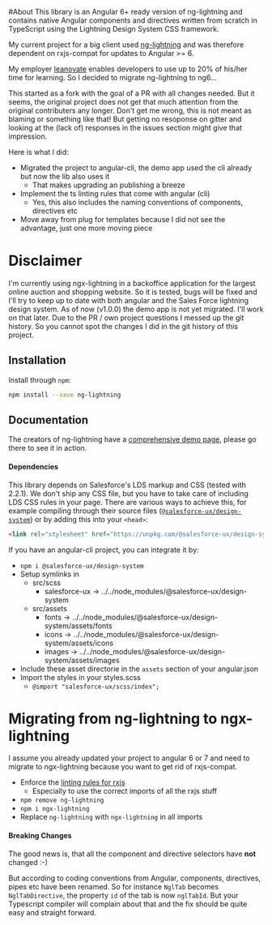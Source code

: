 #About
This library is an Angular 6+ ready version of ng-lightning and contains native Angular components and directives written from scratch in TypeScript using the Lightning Design System CSS framework.

My current project for a big client used [ng-lightning](https://github.com/ng-lightning/ng-lightning) and was therefore dependent on rxjs-compat for updates to Angular >= 6. 

My employer [leanovate](https://github.com/leanovate) enables developers to use up to 20% of his/her time for learning. So I decided to migrate ng-lightning to ng6...     

This started as a fork with the goal of a PR with all changes needed. 
But it seems, the original project does not get that much attention from the original contributers any longer. Don't get me wrong, this is not meant as blaming or something like that! 
But getting no resoponse on gitter and looking at the (lack of) responses in the issues section might give that impression.

Here is what I did:
* Migrated the project to angular-cli, the demo app used the cli already but now the lib also uses it
  * That makes upgrading an publishing a breeze
* Implement the ts linting rules that come with angular (cli)
  * Yes, this also includes the naming conventions of components, directives etc
* Move away from plug for templates because I did not see the advantage, just one more moving piece

# Disclaimer

I'm currently using ngx-lightning in a backoffice application for the largest online auction and shopping website. So it is tested, bugs will be fixed and I'll try to keep up to date 
with both angular and the Sales Force lightning design system. As of now (v1.0.0) the demo app is not yet migrated. I'll work on that later.
Due to the PR / own project questions I messed up the git history. So you cannot spot the changes I did in the git history of this project.   

## Installation

Install through `npm`:

```bash
npm install --save ng-lightning
```

## Documentation
The creators of ng-lightning have a [comprehensive demo page](http://ng-lightning.github.io/ng-lightning/#/), please go there to see it in action.  

#### Dependencies
This library depends on Salesforce's LDS markup and CSS (tested with 2.2.1). We don't ship any CSS file, but you have to take care of including LDS CSS rules in your page. 
There are various ways to achieve this, for example compiling through their source files ([`@salesforce-ux/design-system`](https://github.com/salesforce-ux/design-system)) or by adding this into your `<head>`:
```html
<link rel="stylesheet" href="https://unpkg.com/@salesforce-ux/design-system/assets/styles/salesforce-lightning-design-system.min.css">
```
If you have an angular-cli project, you can integrate it by:
* `npm i @salesforce-ux/design-system`
* Setup symlinks in 
  * src/scss 
    * salesforce-ux -> ../../node_modules/@salesforce-ux/design-system
  * src/assets
    * fonts -> ../../node_modules/@salesforce-ux/design-system/assets/fonts
    * icons -> ../../node_modules/@salesforce-ux/design-system/assets/icons
    * images -> ../../node_modules/@salesforce-ux/design-system/assets/images
* Include these asset directorie in the `assets` section of your angular.json
* Import the styles in your styles.scss
  * `@import "salesforce-ux/scss/index";`  


# Migrating from ng-lightning to ngx-lightning
I assume you already updated your project to angular 6 or 7 and need to migrate to ngx-lightning because you want to get rid of rxjs-compat.
* Enforce the [linting rules for rxjs](https://www.npmjs.com/package/rxjs-tslint-rules)
  * Especially to use the correct imports of all the rxjs stuff
* `npm remove ng-lightning`
* `npm i ngx-lightning`
* Replace `ng-lightning` with `ngx-lightning` in all imports



#### Breaking Changes
The good news is, that all the component and directive selectors have **not** changed :-)

But according to coding conventions from Angular, components, directives, pipes etc have been renamed. So for instance `NglTab` becomes `NglTabDirective`, the property `id` of the tab is now `nglTabId`. But your Typescript compiler will complain 
about that and the fix should be quite easy and straight forward.


  

